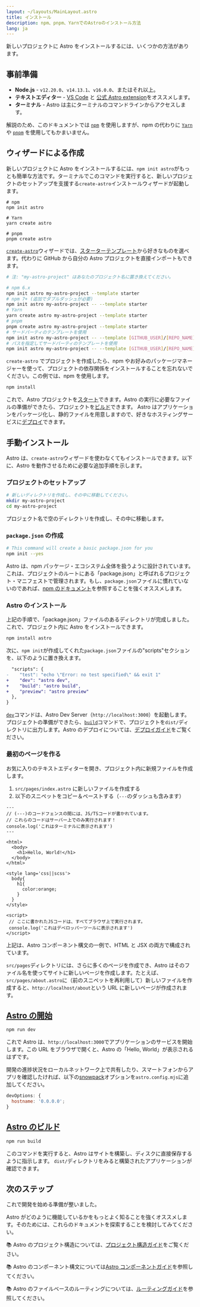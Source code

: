 ```yaml
---
layout: ~/layouts/MainLayout.astro
title: インストール
description: npm、pnpm、YarnでのAstroのインストール方法
lang: ja
---
```


新しいプロジェクトに Astro をインストールするには、いくつかの方法があります。

## 事前準備

- **Node.js** - `v12.20.0`、`v14.13.1`、`v16.0.0`、またはそれ以上。
- **テキストエディター** - [VS Code](https://code.visualstudio.com/) と [公式 Astro extension](https://marketplace.visualstudio.com/items?itemName=astro-build.astro-vscode)をオススメします。
- **ターミナル** - Astro は主にターミナルのコマンドラインからアクセスします。

解説のため、このドキュメントでは [`npm`](https://www.npmjs.com/) を使用しますが、npm の代わりに [`Yarn`](https://yarnpkg.com/) や [`pnpm`](https://pnpm.io/) を使用してもかまいません。

## ウィザードによる作成

新しいプロジェクトに Astro をインストールするには、`npm init astro`がもっとも簡単な方法です。ターミナルでこのコマンドを実行すると、新しいプロジェクトのセットアップを支援する`create-astro`インストールウィザードが起動します。

```shell
# npm
npm init astro

# Yarn
yarn create astro

# pnpm
pnpm create astro
```

[`create-astro`](https://github.com/snowpackjs/astro/tree/main/packages/create-astro)ウィザードでは、[スターターテンプレート](https://github.com/snowpackjs/astro/tree/main/examples)から好きなものを選べます。代わりに GitHub から自分の Astro プロジェクトを直接インポートもできます。

```bash
# 注: "my-astro-project" はあなたのプロジェクト名に置き換えてください。

# npm 6.x
npm init astro my-astro-project --template starter
# npm 7+ (追加でダブルダッシュが必要)
npm init astro my-astro-project -- --template starter
# Yarn
yarn create astro my-astro-project --template starter
# pnpm
pnpm create astro my-astro-project --template starter
# サードパーティのテンプレートを使用
npm init astro my-astro-project -- --template [GITHUB_USER]/[REPO_NAME]
# パスを指定してサードパーティのテンプレートを使用
npm init astro my-astro-project -- --template [GITHUB_USER]/[REPO_NAME]/path/to/template
```

`create-astro` でプロジェクトを作成したら、npm やお好みのパッケージマネージャーを使って、プロジェクトの依存関係をインストールすることを忘れないでください。この例では、npm を使用します。

```bash
npm install
```

これで、Astro プロジェクトを[スタート](#astroの開始)できます。Astro の実行に必要なファイルの準備ができたら、プロジェクトを[ビルド](#astroのビルド)できます。 Astro はアプリケーションをパッケージ化し、静的ファイルを用意しますので、好きなホスティングサービスに[デプロイ](/guides/deploy)できます。

## 手動インストール

Astro は、`create-astro`ウィザードを使わなくてもインストールできます。以下に、Astro を動作させるために必要な追加手順を示します。

### プロジェクトのセットアップ

```bash
# 新しいディレクトリを作成し、その中に移動してください。
mkdir my-astro-project
cd my-astro-project
```

プロジェクト名で空のディレクトリを作成し、その中に移動します。

### `package.json` の作成

```bash
# This command will create a basic package.json for you
npm init --yes
```

Astro は、npm パッケージ・エコシステム全体を扱うように設計されています。
これは、プロジェクトのルートにある「package.json」と呼ばれるプロジェクト・マニフェストで管理されます。もし、`package.json`ファイルに慣れていないのであれば、[npm のドキュメント](https://docs.npmjs.com/creating-a-package-json-file)を参照することを強くオススメします。

### Astro のインストール

上記の手順で、「package.json」ファイルのあるディレクトリが完成しました。これで、プロジェクト内に Astro をインストールできます。

```bash
npm install astro
```

次に、`npm init`が作成してくれた`package.json`ファイルの"scripts"セクションを、以下のように置き換えます。

```diff
  "scripts": {
-    "test": "echo \"Error: no test specified\" && exit 1"
+    "dev": "astro dev",
+    "build": "astro build",
+    "preview": "astro preview"
  },
}
```

[`dev`](#astroの開始)コマンドは、Astro Dev Server（`http://localhost:3000`）を起動します。プロジェクトの準備ができたら、[`build`](#astroのビルド)コマンドで、プロジェクトを`dist/`ディレクトリに出力します。Astro のデプロイについては、[デプロイガイド](/guides/deploy)をご覧ください。

### 最初のページを作る

お気に入りのテキストエディターを開き、プロジェクト内に新規ファイルを作成します。

1. `src/pages/index.astro` に新しいファイルを作成する
2. 以下のスニペットをコピー＆ペーストする（`---`のダッシュも含みます）

```astro
---
// (---)のコードフェンスの間には、JS/TSコードが書かれています。
// これらのコードはサーバー上でのみ実行されます！
console.log('これはターミナルに表示されます')
---

<html>
  <body>
    <h1>Hello, World!</h1>
  </body>
</html>

<style lang='css||scss'>
  body{
    h1{
      color:orange;
    }
  }
</style>

<script>
 // ここに書かれたJSコードは、すべてブラウザ上で実行されます。
 console.log('これはデベロッパーツールに表示されます')
</script>
```

上記は、Astro コンポーネント構文の一例で、HTML と JSX の両方で構成されています。

`src/pages`ディレクトリには、さらに多くのページを作成でき、Astro はそのファイル名を使ってサイトに新しいページを作成します。たとえば、`src/pages/about.astro`に（前のスニペットを再利用して）新しいファイルを作成すると、`http://localhost/about`という URL に新しいページが作成されます。

## [Astro の開始](#astroの開始)

```bash
npm run dev
```

これで Astro は、`http://localhost:3000`でアプリケーションのサービスを開始します。この URL をブラウザで開くと、Astro の「Hello, World」が表示されるはずです。

開発の進捗状況をローカルネットワーク上で共有したり、スマートフォンからアプリを確認したければ、以下の[snowpack](https://www.snowpack.dev/reference/configuration#devoptionshostname)オプションを`astro.config.mjs`に追加してください。

```js
devOptions: {
  hostname: '0.0.0.0';
}
```

## [Astro のビルド](#astroのビルド)

```bash
npm run build
```

このコマンドを実行すると、Astro はサイトを構築し、ディスクに直接保存するように指示します。
`dist/`ディレクトリをみると構築されたアプリケーションが確認できます。

## 次のステップ

これで開発を始める準備が整いました。

Astro がどのように機能しているかをもっとよく知ることを強くオススメします。そのためには、これらのドキュメントを探索することを検討してみてください。

📚 Astro のプロジェクト構造については、[プロジェクト構造ガイド](/core-concepts/project-structure)をご覧ください。

📚 Astro のコンポーネント構文については[Astro コンポーネントガイド](/core-concepts/astro-components)を参照してください。

📚 Astro のファイルベースのルーティングについては、[ルーティングガイド](core-concepts/astro-pages)を参照してください。
